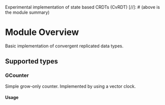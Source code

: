 Experimental implementation of state based CRDTs (CvRDT)
[//]: # (above is the module summary)

# Module Overview
Basic implementation of convergent replicated data types.

## Supported types

### GCounter
Simple grow-only counter. Implemented by using a vector clock.

#### Usage

